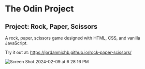 # The Odin Project

## Project: Rock, Paper, Scissors

A rock, paper, scissors game designed with HTML, CSS, and vanilla JavaScript.

Try it out at: https://jordanmichb.github.io/rock-paper-scissors/

![Screen Shot 2024-02-09 at 6 28 16 PM](https://github.com/jordanmichb/rock-paper-scissors/assets/95947696/38b993e4-e43e-4ed9-99c6-93998d0680c5)
